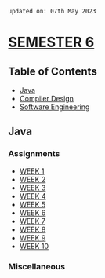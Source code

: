     updated on: 07th May 2023

# [SEMESTER 6](https://github.com/warmachine028/university-skills/tree/SEMESTER_6)

## Table of Contents

-   [Java](Java)
-   [Compiler Design](Compiler%20Design)
-   [Software Engineering](Software%20Engineering)

## Java

### Assignments

-   [WEEK 1](./Java/Assignments/WEEK1)
-   [WEEK 2](./Java/Assignments/WEEK2)
-   [WEEK 3](./Java/Assignments/WEEK3)
-   [WEEK 4](./Java/Assignments/WEEK4)
-   [WEEK 5](./Java/Assignments/WEEK5)
-   [WEEK 6](./Java/Assignments/WEEK6)
-   [WEEK 7](./Java/Assignments/WEEK7)
-   [WEEK 8](./Java/Assignments/WEEK8)
-   [WEEK 9](./Java/Assignments/WEEK9)
-   [WEEK 10](./Java/Assignments/WEEK10)

### Miscellaneous

<!-- 07/05/23 -->
